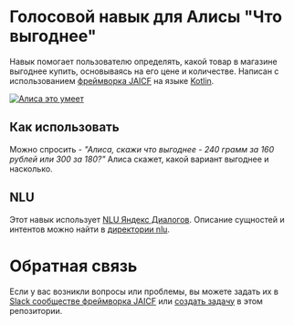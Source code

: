 # Голосовой навык для Алисы "Что выгоднее"

Навык помогает пользователю определять, какой товар в магазине выгоднее купить, основываясь на его цене и количестве.
Написан с использованием [фреймворка JAICF](https://github.com/just-ai/jaicf-kotlin/tree/master/channels/yandex-alice) на языке [Kotlin](https://kotlinlang.org).

<a href="https://dialogs.yandex.ru/store/skills/197727c0-chto-vygodne?utm_source=site&utm_medium=badge&utm_campaign=v1&utm_term=d2" target="_blank"><img alt="Алиса это умеет" src="https://dialogs.s3.yandex.net/badges/v1-term2.svg"/></a>

## Как использовать

Можно спросить - _"Алиса, скажи что выгоднее - 240 грамм за 160 рублей или 300 за 180?"_
Алиса скажет, какой вариант выгоднее и насколько.

## NLU

Этот навык использует [NLU Яндекс Диалогов](https://yandex.ru/dev/dialogs/alice/doc/nlu-docpage/). Описание сущностей и интентов можно найти в [директории nlu](https://github.com/morfeusys/profit-skill/tree/master/nlu).

# Обратная связь

Если у вас возникли вопросы или проблемы, вы можете задать их в [Slack сообществе фреймворка JAICF](https://join.slack.com/t/jaicf/shared_invite/zt-clzasfyq-f4gv8hf3JHD4RmpMtrt0Aw) или [создать задачу](https://github.com/just-ai/alice-jaicf-template/issues) в этом репозитории.
